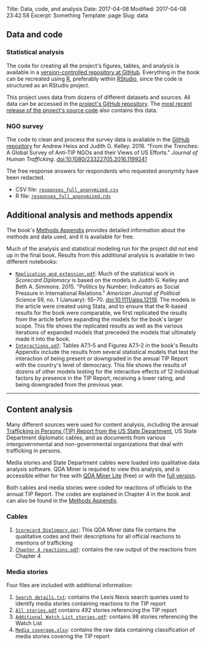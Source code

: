 Title: Data, code, and analysis
Date: 2017-04-08
Modified: 2017-04-08 23:42:58
Excerpt: Something
Template: page
Slug: data

<div class="row" markdown=1>

<div class="col-md-6" markdown=1>

## Data and code

### Statistical analysis

The code for creating all the project's figures, tables, and analysis is available in a [version-controlled repository at GitHub](https://github.com/andrewheiss/scorecard-diplomacy). Everything in the book can be recreated using [R](https://www.r-project.org/), preferably within [RStudio](https://www.rstudio.com/), since the code is structured as an RStudio project.

This project uses data from dozens of different datasets and sources. All data can be accessed in the [project's GitHub repository](https://github.com/andrewheiss/scorecard-diplomacy/tree/master/data). The [most recent release of the project's source code](https://github.com/andrewheiss/scorecard-diplomacy/releases) also contains this data.

### NGO survey

The code to clean and process the survey data is available in the [GitHub repository](https://github.com/andrewheiss/From-the-Trenches-Anti-TIP-NGOs-and-US) for Andrew Heiss and Judith G. Kelley. 2016. "From the Trenches: A Global Survey of Anti-TIP NGOs and their Views of US Efforts." *Journal of Human Trafficking*. [doi:10.1080/23322705.2016.1199241](https://dx.doi.org/10.1080/23322705.2016.1199241)

The free response answers for respondents who requested anonymity have been
redacted. 

- CSV file: [`responses_full_anonymized.csv`](/files/data/responses_full_anonymized.csv)
- R file: [`responses_full_anonymized.rds`](/files/data/responses_full_anonymized.rds)

</div>

<div class="col-md-6" markdown=1>

## Additional analysis and methods appendix

The book's [Methods Appendix](/files/pdfs/Judith%20Kelley%2C%20Scorecard%20Diplomacy%2C%20Methods%20Appendix.pdf) provides detailed information about the methods and data used, and it is available for free.

Much of the analysis and statistical modeling run for the project did not end up in the final book. Results from this additional analysis is available in two different notebooks:

- [`Replication and extension.pdf`](/files/pdfs/Replication%20and%20extension.pdf): Much of the statistical work in *Scorecard Diplomacy* is based on the models in Judith G. Kelley and Beth A. Simmons. 2015. "Politics by Number: Indicators as Social Pressure in International Relations." *American Journal of Political Science* 59, no. 1 (January): 55–70. [doi:10.1111/ajps.12119](http://dx.doi.org/10.1111/ajps.12119). The models in the article were created using Stata, and to ensure that the R-based results for the book were comparable, we first replicated the results from the article before expanding the models for the book's larger scope. This file shows the replicated results as well as the various iterations of expanded models that preceded the models that ultimately made it into the book.
- [`Interactions.pdf`](/files/pdfs/Interactions%20by%20treatment.pdf): Tables A7.1–5 and Figures A7.1–2 in the book's Results Appendix include the results from several statistical models that test the interaction of being present or downgraded in the annual TIP Report with the country's level of democracy. This file shows the results of dozens of other models testing for the interactive effects of 12 individual factors by presence in the TIP Report, receiving a lower rating, and being downgraded from the previous year.

</div>

</div>

---

<div class="row" markdown=1>

<div class="col-md-6" markdown=1>

## Content analysis

Many different sources were used for content analysis, including the annual [Trafficking in Persons (TIP) Report from the US State Department](https://www.state.gov/j/tip/rls/tiprpt/), US State Department diplomatic cables, and as documents from various intergovernmental and non-governmental organizations that deal with trafficking in persons. 

Media stories and State Department cables were loaded into qualitative data analysis software. QDA Miner is required to view this analysis, and is accessible either for free with [QDA Miner Lite](https://provalisresearch.com/products/qualitative-data-analysis-software/freeware/) (free) or with the [full version](https://provalisresearch.com/products/qualitative-data-analysis-software/).

Both cables and media stories were coded for reactions of officials to the annual TIP Report. The codes are explained in Chapter 4 in the book and can also be found in the [Methods Appendix](/files/pdfs/Judith%20Kelley%2C%20Scorecard%20Diplomacy%2C%20Methods%20Appendix.pdf).

</div>

<div class="col-md-6" markdown=1>

### Cables

1. [`Scorecard Diplomacy.ppj`](/files/other/Public%20file%20of%20cables%20for%20Scorecard%20Diplomacy.ppj): This QDA Miner data file contains the qualitative codes and their descriptions for all official reactions to mentions of trafficking
2. [`Chapter 4 reactions.pdf`](/files/pdfs/Chapter%204%20reactions.pdf): contains the raw output of the reactions from Chapter 4

### Media stories

Four files are included with additional information:

1. [`Search details.txt`](/files/other/Search%20details.txt): contains the Lexis Nexis search queries used to identify media stories containing reactions to the TIP report
2. [`All stories.pdf`](/files/pdfs/All%20stories.pdf) contains 492 stories referencing the TIP report
3. [`Additional Watch List stories.pdf`](/files/pdfs/Additional%20Watch%20list%20stories.pdf): contains 98 stories referencing the Watch List
4. [`Media coverage.xlsx`](/files/other/Media%20coverage.xlsx): contains the raw data containing classification of media stories covering the TIP report

</div>

</div>
